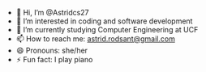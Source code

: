 - 👋 Hi, I’m @Astridcs27
- 👀 I’m interested in coding and software development
- 🌱 I’m currently studying Computer Engineering at UCF
- 📫 How to reach me: astrid.rodsant@gmail.com
- 😄 Pronouns: she/her
- ⚡ Fun fact: I play piano

<!---
Astridcs27/Astridcs27 is a ✨ special ✨ repository because its `README.md` (this file) appears on your GitHub profile.
You can click the Preview link to take a look at your changes.
--->
